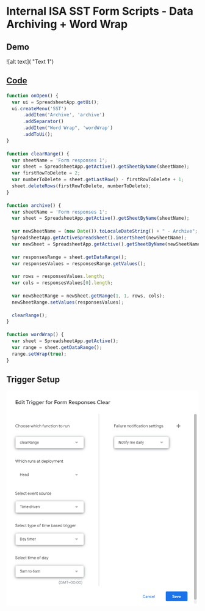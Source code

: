 # Internal ISA SST Form Scripts - Data Archiving + Word Wrap

## Demo
![alt text]( "Text 1")

## [Code]()
```javascript
function onOpen() {
  var ui = SpreadsheetApp.getUi();
  ui.createMenu('SST')
      .addItem('Archive', 'archive')
      .addSeparator()
      .addItem("Word Wrap", 'wordWrap')
      .addToUi();
}

function clearRange() {
  var sheetName = 'Form responses 1'; 
  var sheet = SpreadsheetApp.getActive().getSheetByName(sheetName);
  var firstRowToDelete = 2;
  var numberToDelete = sheet.getLastRow() - firstRowToDelete + 1;
  sheet.deleteRows(firstRowToDelete, numberToDelete);
}

function archive() {
  var sheetName = 'Form responses 1'; 
  var sheet = SpreadsheetApp.getActive().getSheetByName(sheetName); 

  var newSheetName = (new Date()).toLocaleDateString() + " - Archive"; 
  SpreadsheetApp.getActiveSpreadsheet().insertSheet(newSheetName); 
  var newSheet = SpreadsheetApp.getActive().getSheetByName(newSheetName); 

  var responsesRange = sheet.getDataRange(); 
  var responsesValues = responsesRange.getValues(); 

  var rows = responsesValues.length; 
  var cols = responsesValues[0].length; 

  var newSheetRange = newSheet.getRange(1, 1, rows, cols); 
  newSheetRange.setValues(responsesValues); 

  clearRange(); 
}

function wordWrap() {
  var sheet = SpreadsheetApp.getActive();
  var range = sheet.getDataRange();
  range.setWrap(true);
}
```

## Trigger Setup
![alt text](https://github.com/71xn/google-apps-script/blob/main/clearFormResponses/trigger.png "Text 1")

